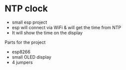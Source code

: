 # NTP clock
- small esp project 
- esp will connect via WiFi & will get the time from NTP
- It will show the time on the display

Parts for the project
- esp8266
- small OLED display
- 4 jumpers